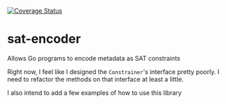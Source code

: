 [![Coverage Status](https://coveralls.io/repos/github/RobbieMcKinstry/sat-encoder/badge.svg?branch=master)](https://coveralls.io/github/RobbieMcKinstry/sat-encoder?branch=master)

# sat-encoder
Allows Go programs to encode metadata as SAT constraints

Right now, I feel like I designed the `Constrainer`'s interface pretty poorly. I need to refactor the methods on that interface at least a little.

I also intend to add a few examples of how to use this library
